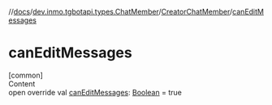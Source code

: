 //[docs](../../../index.md)/[dev.inmo.tgbotapi.types.ChatMember](../index.md)/[CreatorChatMember](index.md)/[canEditMessages](can-edit-messages.md)



# canEditMessages  
[common]  
Content  
open override val [canEditMessages](can-edit-messages.md): [Boolean](https://kotlinlang.org/api/latest/jvm/stdlib/kotlin/-boolean/index.html) = true  



